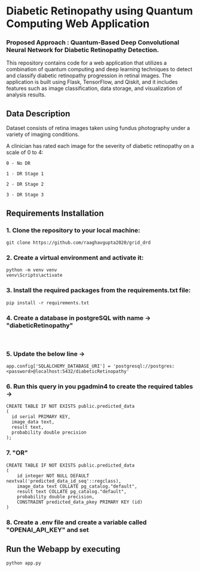 
# Diabetic Retinopathy using Quantum Computing​ Web Application

### Proposed Approach : Quantum-Based Deep Convolutional Neural Network for Diabetic Retinopathy Detection. ​

This repository contains code for a web application that utilizes a combination of quantum computing and deep learning techniques to detect and classify diabetic retinopathy progression in retinal images. The application is built using Flask, TensorFlow, and Qiskit, and it includes features such as image classification, data storage, and visualization of analysis results.

## Data Description

Dataset consists of retina images taken using fundus photography under a variety of imaging conditions.

A clinician has rated each image for the severity of diabetic retinopathy on a scale of 0 to 4:

    0 - No DR

    1 - DR Stage 1

    2 - DR Stage 2

    3 - DR Stage 3

## Requirements Installation

### 1. Clone the repository to your local machine:​
```
git clone https://github.com/raaghavgupta2020/grid_drd​
```
### 2. Create a virtual environment and activate it:​
```
python -m venv venv​
venv\Scripts\activate​
```
### 3. Install the required packages from the requirements.txt file:​
`pip install -r requirements.txt​`

### 4. Create a database in postgreSQL with name -> "diabeticRetinopathy"
​
### 5. Update the below line -> ​

`app.config['SQLALCHEMY_DATABASE_URI'] = 'postgresql://postgres:<password>@localhost:5432/diabeticRetinopathy'​`

### 6. Run this query in you pgadmin4 to create the required tables ->​
```
CREATE TABLE IF NOT EXISTS public.predicted_data ​
( ​
  id serial PRIMARY KEY, ​
  image_data text, ​
  result text, ​
  probability double precision ​
);​
```
### 7. "OR"​
```
CREATE TABLE IF NOT EXISTS public.predicted_data​
(​
    id integer NOT NULL DEFAULT nextval('predicted_data_id_seq'::regclass),​
    image_data text COLLATE pg_catalog."default",​
    result text COLLATE pg_catalog."default",​
    probability double precision,​
    CONSTRAINT predicted_data_pkey PRIMARY KEY (id)​
)​
```
### 8. Create a .env file and create a variable called "OPENAI_API_KEY" and set ​

## Run the Webapp by executing 
`python app.py`
